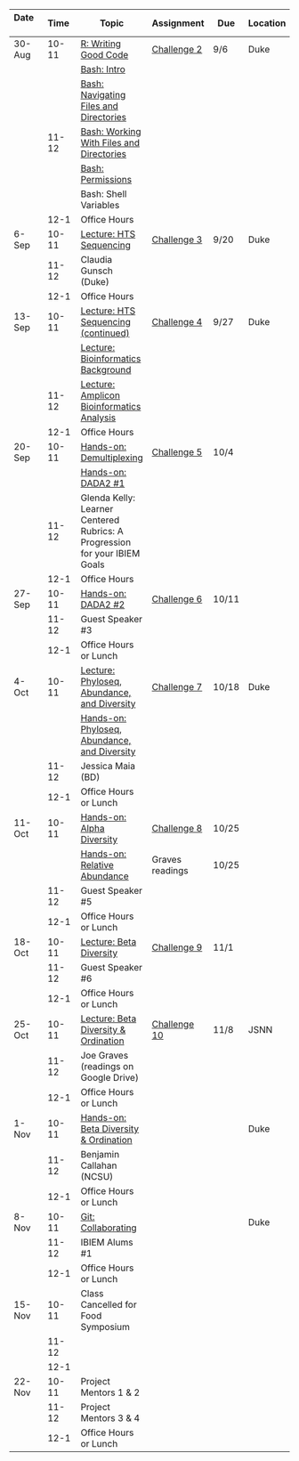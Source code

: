 <table>
<colgroup>
<col style="width: 11%" />
<col style="width: 5%" />
<col style="width: 48%" />
<col style="width: 27%" />
<col style="width: 3%" />
<col style="width: 4%" />
</colgroup>
<thead>
<tr class="header">
<th>Date    </th>
<th>Time </th>
<th>Topic</th>
<th>Assignment</th>
<th>Due</th>
<th>Location</th>
</tr>
</thead>
<tbody>
<tr class="odd">
<td>30-Aug</td>
<td>10-11</td>
<td><a href="http://swcarpentry.github.io/r-novice-gapminder/16-wrap-up/index.html">R: Writing Good Code</a></td>
<td><a href="https://github.com/ibiem-master/challenge_2">Challenge 2</a></td>
<td>9/6</td>
<td>Duke</td>
</tr>
<tr class="even">
<td></td>
<td></td>
<td><a href="http://swcarpentry.github.io/shell-novice/01-intro/index.html">Bash: Intro</a></td>
<td></td>
<td></td>
<td></td>
</tr>
<tr class="odd">
<td></td>
<td></td>
<td><a href="http://swcarpentry.github.io/shell-novice/02-filedir/index.html">Bash: Navigating Files and Directories</a></td>
<td></td>
<td></td>
<td></td>
</tr>
<tr class="even">
<td></td>
<td>11-12</td>
<td><a href="http://swcarpentry.github.io/shell-novice/03-create/index.html">Bash: Working With Files and Directories</a></td>
<td></td>
<td></td>
<td></td>
</tr>
<tr class="odd">
<td></td>
<td></td>
<td><a href="http://swcarpentry.github.io/shell-extras/04-permissions/">Bash: Permissions</a></td>
<td></td>
<td></td>
<td></td>
</tr>
<tr class="even">
<td></td>
<td></td>
<td>Bash: Shell Variables</td>
<td></td>
<td></td>
<td></td>
</tr>
<tr class="odd">
<td></td>
<td>12-1</td>
<td>Office Hours</td>
<td></td>
<td></td>
<td></td>
</tr>
<tr class="even">
<td>6-Sep</td>
<td>10-11</td>
<td><a href="lectures/hts_background.pdf">Lecture: HTS Sequencing</a></td>
<td><a href="https://github.com/ibiem-master/challenge_3">Challenge 3</a></td>
<td>9/20</td>
<td>Duke</td>
</tr>
<tr class="odd">
<td></td>
<td>11-12</td>
<td>Claudia Gunsch (Duke)</td>
<td></td>
<td></td>
<td></td>
</tr>
<tr class="even">
<td></td>
<td>12-1</td>
<td>Office Hours</td>
<td></td>
<td></td>
<td></td>
</tr>
<tr class="odd">
<td>13-Sep</td>
<td>10-11</td>
<td><a href="lectures/hts_background.pdf">Lecture: HTS Sequencing (continued)</a></td>
<td><a href="https://github.com/ibiem-master/challenge_4">Challenge 4</a></td>
<td>9/27</td>
<td>Duke</td>
</tr>
<tr class="even">
<td></td>
<td></td>
<td><a href="lectures/bioinformatics_background.pdf">Lecture: Bioinformatics Background</a></td>
<td></td>
<td></td>
<td></td>
</tr>
<tr class="odd">
<td></td>
<td>11-12</td>
<td><a href="lectures/dada2_pipeline.pdf">Lecture: Amplicon Bioinformatics Analysis</a></td>
<td></td>
<td></td>
<td></td>
</tr>
<tr class="even">
<td></td>
<td>12-1</td>
<td>Office Hours</td>
<td></td>
<td></td>
<td></td>
</tr>
<tr class="odd">
<td>20-Sep</td>
<td>10-11</td>
<td><a href="lessons/demultiplex_tutorial.md">Hands-on: Demultiplexing</a></td>
<td><a href="https://github.com/ibiem-master/challenge_5">Challenge 5</a></td>
<td>10/4</td>
<td></td>
</tr>
<tr class="even">
<td></td>
<td></td>
<td><a href="lessons/dada2_tutorial_1_6.md">Hands-on: DADA2 #1</a></td>
<td></td>
<td></td>
<td></td>
</tr>
<tr class="odd">
<td></td>
<td>11-12</td>
<td>Glenda Kelly: Learner Centered Rubrics: A Progression for your IBIEM Goals</td>
<td></td>
<td></td>
<td></td>
</tr>
<tr class="even">
<td></td>
<td>12-1</td>
<td>Office Hours</td>
<td></td>
<td></td>
<td></td>
</tr>
<tr class="odd">
<td>27-Sep</td>
<td>10-11</td>
<td><a href="lessons/dada2_tutorial_1_6.md">Hands-on: DADA2 #2</a></td>
<td><a href="https://github.com/ibiem-master/challenge_6">Challenge 6</a></td>
<td>10/11</td>
<td></td>
</tr>
<tr class="even">
<td></td>
<td>11-12</td>
<td>Guest Speaker #3</td>
<td></td>
<td></td>
<td></td>
</tr>
<tr class="odd">
<td></td>
<td>12-1</td>
<td>Office Hours or Lunch</td>
<td></td>
<td></td>
<td></td>
</tr>
<tr class="even">
<td>4-Oct</td>
<td>10-11</td>
<td><a href="lectures/statistical_analysis_1.pdf">Lecture: Phyloseq, Abundance, and Diversity</a></td>
<td><a href="https://github.com/ibiem-master/challenge_7">Challenge 7</a></td>
<td>10/18</td>
<td>Duke</td>
</tr>
<tr class="odd">
<td></td>
<td></td>
<td><a href="lessons/absolute_abundance_plots.md">Hands-on: Phyloseq, Abundance, and Diversity</a></td>
<td></td>
<td></td>
<td></td>
</tr>
<tr class="even">
<td></td>
<td>11-12</td>
<td>Jessica Maia (BD)</td>
<td></td>
<td></td>
<td></td>
</tr>
<tr class="odd">
<td></td>
<td>12-1</td>
<td>Office Hours or Lunch</td>
<td></td>
<td></td>
<td></td>
</tr>
<tr class="even">
<td>11-Oct</td>
<td>10-11</td>
<td><a href="lessons/alpha_diversity.md">Hands-on: Alpha Diversity</a></td>
<td><a href="https://github.com/ibiem-master/challenge_8">Challenge 8</a></td>
<td>10/25</td>
<td></td>
</tr>
<tr class="odd">
<td></td>
<td></td>
<td><a href="lessons/relative_abundance.md">Hands-on: Relative Abundance</a></td>
<td>Graves readings</td>
<td>10/25</td>
<td></td>
</tr>
<tr class="even">
<td></td>
<td>11-12</td>
<td>Guest Speaker #5</td>
<td></td>
<td></td>
<td></td>
</tr>
<tr class="odd">
<td></td>
<td>12-1</td>
<td>Office Hours or Lunch</td>
<td></td>
<td></td>
<td></td>
</tr>
<tr class="even">
<td>18-Oct</td>
<td>10-11</td>
<td><a href="lectures/statistical_analysis_2.pdf">Lecture: Beta Diversity</a></td>
<td><a href="https://github.com/ibiem-master/challenge_9">Challenge 9</a></td>
<td>11/1</td>
<td></td>
</tr>
<tr class="odd">
<td></td>
<td>11-12</td>
<td>Guest Speaker #6</td>
<td></td>
<td></td>
<td></td>
</tr>
<tr class="even">
<td></td>
<td>12-1</td>
<td>Office Hours or Lunch</td>
<td></td>
<td></td>
<td></td>
</tr>
<tr class="odd">
<td>25-Oct</td>
<td>10-11</td>
<td><a href="lectures/statistical_analysis_3.pdf">Lecture: Beta Diversity &amp; Ordination</a></td>
<td><a href="https://github.com/ibiem-master/challenge_10">Challenge 10</a></td>
<td>11/8</td>
<td>JSNN</td>
</tr>
<tr class="even">
<td></td>
<td>11-12</td>
<td>Joe Graves (readings on Google Drive)</td>
<td></td>
<td></td>
<td></td>
</tr>
<tr class="odd">
<td></td>
<td>12-1</td>
<td>Office Hours or Lunch</td>
<td></td>
<td></td>
<td></td>
</tr>
<tr class="even">
<td>1-Nov</td>
<td>10-11</td>
<td><a href="lessons/ordination.md">Hands-on: Beta Diversity &amp; Ordination</a></td>
<td></td>
<td></td>
<td>Duke</td>
</tr>
<tr class="odd">
<td></td>
<td>11-12</td>
<td>Benjamin Callahan (NCSU)</td>
<td></td>
<td></td>
<td></td>
</tr>
<tr class="even">
<td></td>
<td>12-1</td>
<td>Office Hours or Lunch</td>
<td></td>
<td></td>
<td></td>
</tr>
<tr class="odd">
<td>8-Nov</td>
<td>10-11</td>
<td><a href="lessons/bootcamp/040_git_overview.md#collaborating">Git: Collaborating</a></td>
<td></td>
<td></td>
<td>Duke</td>
</tr>
<tr class="even">
<td></td>
<td>11-12</td>
<td>IBIEM Alums #1</td>
<td></td>
<td></td>
<td></td>
</tr>
<tr class="odd">
<td></td>
<td>12-1</td>
<td>Office Hours or Lunch</td>
<td></td>
<td></td>
<td></td>
</tr>
<tr class="even">
<td>15-Nov</td>
<td>10-11</td>
<td>Class Cancelled for Food Symposium</td>
<td></td>
<td></td>
<td></td>
</tr>
<tr class="odd">
<td></td>
<td>11-12</td>
<td></td>
<td></td>
<td></td>
<td></td>
</tr>
<tr class="even">
<td></td>
<td>12-1</td>
<td></td>
<td></td>
<td></td>
<td></td>
</tr>
<tr class="odd">
<td>22-Nov</td>
<td>10-11</td>
<td>Project Mentors 1 &amp; 2</td>
<td></td>
<td></td>
<td></td>
</tr>
<tr class="even">
<td></td>
<td>11-12</td>
<td>Project Mentors 3 &amp; 4</td>
<td></td>
<td></td>
<td></td>
</tr>
<tr class="odd">
<td></td>
<td>12-1</td>
<td>Office Hours or Lunch</td>
<td></td>
<td></td>
<td></td>
</tr>
</tbody>
</table>
